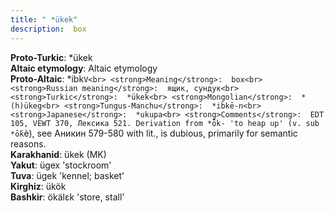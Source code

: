 ```yaml
---
title: " *ükek"
description:  box
---
```


<strong>Proto-Turkic</strong>:  *ükek<br>
<strong>Altaic etymology</strong>:  Altaic etymology<br>
<strong> Proto-Altaic</strong>:  *ibk`V<br>
<strong>Meaning</strong>:  box<br>
<strong>Russian meaning</strong>:  ящик, сундук<br>
<strong>Turkic</strong>:  *ükek<br>
<strong>Mongolian</strong>:  *(h)ükeg<br>
<strong>Tungus-Manchu</strong>:  *ibkē-n<br>
<strong>Japanese</strong>:  *ukupa<br>
<strong>Comments</strong>:  EDT 105, VEWT 370, Лексика 521. Derivation from *ȫk- 'to heap up' (v. sub *ṓk`è), see Аникин 579-580 with lit., is dubious, primarily for semantic reasons.<br>
<strong>Karakhanid</strong>:  ükek (MK)<br>
<strong>Yakut</strong>:  ügex 'stockroom'<br>
<strong>Tuva</strong>:  ügek 'kennel; basket'<br>
<strong>Kirghiz</strong>:  ükök<br>
<strong>Bashkir</strong>:  ökälɛk 'store, stall'<br>



